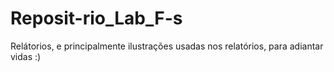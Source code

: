 # Reposit-rio_Lab_F-s
Relátorios, e principalmente ilustrações usadas nos relatórios, para adiantar vidas :)
